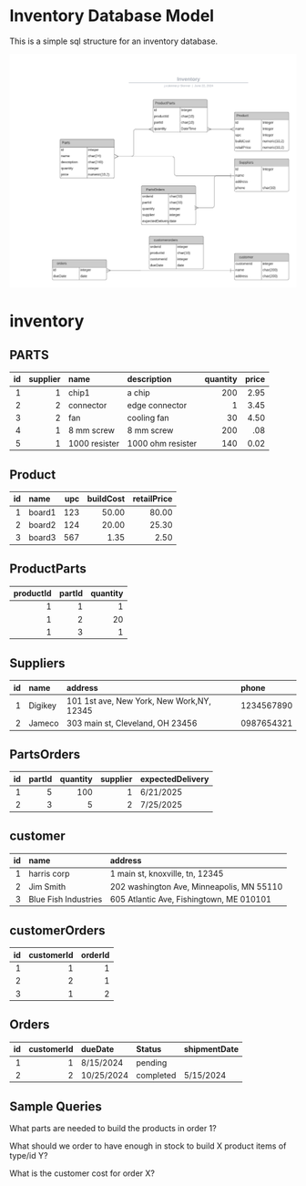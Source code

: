 # Inventory Database Model
This is a simple sql structure for an inventory database.

![diagram](inventoryDiagram.png)

# inventory
## PARTS
| id | supplier | name          | description       | quantity | price |
|---:|---------:|:--------------|:------------------|---------:|------:|
|  1 |        1 | chip1         | a chip            |      200 |  2.95 |
|  2 |        2 | connector     | edge connector    |        1 |  3.45 |
|  3 |        2 | fan           | cooling fan       |       30 |  4.50 |
|  4 |        1 | 8 mm screw    | 8 mm screw        |      200 |   .08 |
|  5 |        1 | 1000 resister | 1000 ohm resister |      140 |  0.02 |

## Product
| id | name   | upc | buildCost | retailPrice | 
|---:|:-------|----:|----------:|------------:|
|  1 | board1 | 123 |     50.00 |       80.00 |
|  2 | board2 | 124 |     20.00 |       25.30 |
|  3 | board3 | 567 |      1.35 |        2.50 |

## ProductParts
| productId | partId | quantity |
|----------:|-------:|---------:|
|         1 |      1 |        1 |
|         1 |      2 |       20 |
|         1 |      3 |        1 |

##

## Suppliers
| id | name    | address                                   | phone      |
|---:|:--------|:------------------------------------------|:-----------|
|  1 | Digikey | 101 1st ave, New York, New Work,NY, 12345 | 1234567890 |
|  2 | Jameco  | 303 main st, Cleveland, OH 23456          | 0987654321 |

## PartsOrders

| id | partId | quantity | supplier | expectedDelivery |
|---:|-------:|---------:|---------:|:-----------------|
|  1 |      5 |      100 |        1 | 6/21/2025        |
|  2 |      3 |        5 |        2 | 7/25/2025        |

## customer

|  id | name                  | address                                   |
|----:|:----------------------|:------------------------------------------|
|   1 | harris corp           | 1 main st, knoxville, tn, 12345           |
|   2 | Jim Smith             | 202 washington Ave, Minneapolis, MN 55110 |
|   3 | Blue Fish Industries  | 605 Atlantic Ave, Fishingtown, ME 010101  |

## customerOrders

|  id |  customerId |  orderId |
|----:|------------:|---------:|
|   1 |           1 |        1 |
|   2 |           2 |        1 |
|   3 |           1 |        2 |


## Orders

| id |  customerId | dueDate    | Status     | shipmentDate  |
|---:|------------:|:-----------|:-----------|:--------------|
|  1 |           1 | 8/15/2024  | pending    |               |  
|  2 |           2 | 10/25/2024 | completed  | 5/15/2024     |

## Sample Queries
What parts are needed to build the products in order 1?

What should we order to have enough in stock to build X product items of type/id Y?

What is the customer cost for order X?






